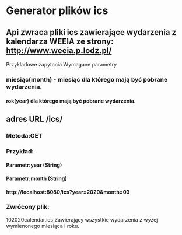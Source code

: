 # Generator plików ics
## Api zwraca pliki ics zawierające wydarzenia z kalendarza WEEIA ze strony: http://www.weeia.p.lodz.pl/

Przykładowe zapytania
Wymagane parametry
### miesiąc(month) - miesiąc dla którego mają być pobrane wydarzenia.
#### rok(year) dla którego mają być pobrane wydarzenia.

## adres URL /ics/
### Metoda:GET
###	Przykład:
####     Parametr:year (String)
####     Parametr:month (String)
####	http://localhost:8080/ics?year=2020&month=03

### Zwrócony plik: 
102020calendar.ics
Zawierający wszystkie wydarzenia z wyżej wymienonego miesiąca i roku.
